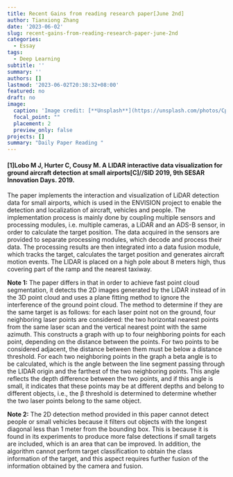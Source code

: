 ```yaml
---
title: Recent Gains from reading research paper[June 2nd]
author: Tianxiong Zhang
date: '2023-06-02'
slug: recent-gains-from-reading-research-paper-june-2nd
categories:
  - Essay
tags:
  - Deep Learning
subtitle: ''
summary: ''
authors: []
lastmod: '2023-06-02T20:38:32+08:00'
featured: no
draft: no
image:
  caption: 'Image credit: [**Unsplash**](https://unsplash.com/photos/CpkOjOcXdUY)'
  focal_point: ""
  placement: 2
  preview_only: false
projects: []
summary: "Daily Paper Reading "
---
```

#### [1]Lobo M J, Hurter C, Cousy M. A LIDAR interactive data visualization for ground aircraft detection at small airports[C]//SID 2019, 9th SESAR Innovation Days. 2019.

The paper implements the interaction and visualization of LiDAR detection data for small airports, which is used in the ENVISION project to enable the detection and localization of aircraft, vehicles and people. The implementation process is mainly done by coupling multiple sensors and processing modules, i.e. multiple cameras, a LiDAR and an ADS-B sensor, in order to calculate the target position. The data acquired in the sensors are provided to separate processing modules, which decode and process their data. The processing results are then integrated into a data fusion module, which tracks the target, calculates the target position and generates aircraft motion events. The LIDAR is placed on a high pole about 8 meters high, thus covering part of the ramp and the nearest taxiway.

**Note 1:** 
The paper differs in that in order to achieve fast point cloud segmentation, it detects the 2D images generated by the LiDAR instead of in the 3D point cloud and uses a plane fitting method to ignore the interference of the ground point cloud. The method to determine if they are the same target is as follows: for each laser point not on the ground, four neighboring laser points are considered: the two horizontal nearest points from the same laser scan and the vertical nearest point with the same azimuth. This constructs a graph with up to four neighboring points for each point, depending on the distance between the points. For two points to be considered adjacent, the distance between them must be below a distance threshold. For each two neighboring points in the graph a beta angle is to be calculated, which is the angle between the line segment passing through the LIDAR origin and the farthest of the two neighboring points. This angle reflects the depth difference between the two points, and if this angle is small, it indicates that these points may be at different depths and belong to different objects, i.e., the β threshold is determined to determine whether the two laser points belong to the same object.

**Note 2:**
The 2D detection method provided in this paper cannot detect people or small vehicles because it filters out objects with the longest diagonal less than 1 meter from the bounding box. This is because it is found in its experiments to produce more false detections if small targets are included, which is an area that can be improved. In addition, the algorithm cannot perform target classification to obtain the class information of the target, and this aspect requires further fusion of the information obtained by the camera and fusion.






